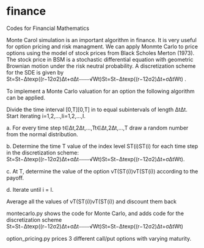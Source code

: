 # finance
Codes for Financial Mathematics

Monte Carol simulation is an important algorithm in finance. It is very useful for option pricing and risk managment. We can apply Monmte Carlo to price options using the model of stock prices from Black Scholes Merton (1973). The stock price in BSM is a stochastic differential equation with geometric Brownian motion under the risk neutral probability. A discretization scheme for the SDE is given by  St=St−Δtexp((r−12σ2)Δt+σΔt⎯⎯⎯⎯√Wt)St=St−Δtexp((r−12σ2)Δt+σΔtWt) .

To implement a Monte Carlo valuation for an option the following algorithm can be applied.

Divide the time interval [0,T][0,T] in to equal subintervals of length ΔtΔt.
Start iterating i=1,2,…,Ii=1,2,…,I.

a. For every time step t∈Δt,2Δt,…,Tt∈Δt,2Δt,…,T draw a random number from the normal distribution.

b. Determine the time T value of the index level ST(i)ST(i) for each time step in the discretization scheme: St=St−Δtexp((r−12σ2)Δt+σΔt⎯⎯⎯⎯√Wt)St=St−Δtexp((r−12σ2)Δt+σΔtWt).

c. At T, determine the value of the option vT(ST(i))vT(ST(i)) according to the payoff.

d. Iterate until i = I.

Average all the values of vT(ST(i))vT(ST(i)) and discount them back

montecarlo.py shows the code for Monte Carlo, and adds code for the discretization scheme
St=St−Δtexp((r−12σ2)Δt+σΔt⎯⎯⎯⎯√Wt)St=St−Δtexp((r−12σ2)Δt+σΔtWt)

option_pricing.py prices 3 different call/put options with varying maturity.
